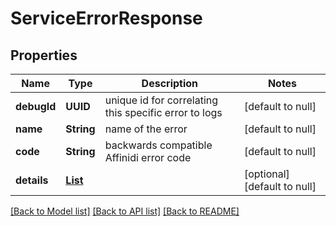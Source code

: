 # ServiceErrorResponse

## Properties

| Name        | Type                                              | Description                                           | Notes                        |
| ----------- | ------------------------------------------------- | ----------------------------------------------------- | ---------------------------- |
| **debugId** | **UUID**                                          | unique id for correlating this specific error to logs | [default to null]            |
| **name**    | **String**                                        | name of the error                                     | [default to null]            |
| **code**    | **String**                                        | backwards compatible Affinidi error code              | [default to null]            |
| **details** | [**List**](ServiceErrorResponse_details_inner.md) |                                                       | [optional] [default to null] |

[[Back to Model list]](../README.md#documentation-for-models) [[Back to API list]](../README.md#documentation-for-api-endpoints) [[Back to README]](../README.md)
